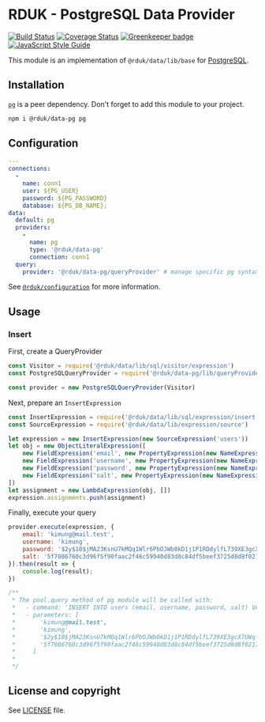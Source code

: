 # RDUK - PostgreSQL Data Provider

[![Build Status](https://travis-ci.org/rd-uk/rduk-data-pg.svg?branch=master)](https://travis-ci.org/rd-uk/rduk-data-pg)
[![Coverage Status](https://coveralls.io/repos/github/rd-uk/rduk-data-pg/badge.svg?branch=master)](https://coveralls.io/github/rd-uk/rduk-data-pg?branch=master)
[![Greenkeeper badge](https://badges.greenkeeper.io/rd-uk/rduk-data-pg.svg)](https://greenkeeper.io/)
[![JavaScript Style Guide](https://img.shields.io/badge/code_style-standard-brightgreen.svg)](https://standardjs.com)

This module is an implementation of `@rduk/data/lib/base` for [PostgreSQL](https://www.postgresql.org/).

## Installation

[`pg`](https://www.npmjs.com/package/pg) is a peer dependency. Don't forget to add this module to your project.

```sh
npm i @rduk/data-pg pg
```

## Configuration

```yaml
---
connections:
  -
    name: conn1
    user: ${PG_USER}
    password: ${PG_PASSWORD}
    database: ${PG_DB_NAME};
data:
  default: pg
  providers:
    -
      name: pg
      type: '@rduk/data-pg'
      connection: conn1
  query:
    provider: '@rduk/data-pg/queryProvider' # manage specific pg syntax

```

See [`@rduk/configuration`](https://github.com/rd-uk/rduk-configuration#readme) for more information.

## Usage

### Insert

First, create a QueryProvider

```js
const Visitor = require('@rduk/data/lib/sql/visitor/expression')
const PostgreSQLQueryProvider = require('@rduk/data-pg/lib/queryProvider')

const provider = new PostgreSQLQueryProvider(Visitor)
```

Next, prepare an `InsertExpression`

```js
const InsertExpression = require('@rduk/data/lib/sql/expression/insert')
const SourceExpression = require('@rduk/data/lib/expression/source')

let expression = new InsertExpression(new SourceExpression('users'))
let obj = new ObjectLiteralExpression([
    new FieldExpression('email', new PropertyExpression(new NameExpression('this'), 'email')),
    new FieldExpression('username', new PropertyExpression(new NameExpression('this'), 'username')),
    new FieldExpression('password', new PropertyExpression(new NameExpression('this'), 'password')),
    new FieldExpression('salt', new PropertyExpression(new NameExpression('this'), 'salt'))
])
let assignment = new LambdaExpression(obj, [])
expression.assignments.push(assignment)
```

Finally, execute your query

```js
provider.execute(expression, {
    email: 'kimung@mail.test',
    username: 'kimung',
    password: '$2y$10$jMA23KsnU7kMQq1Wlr6PbOJWb0kD1j1P1RDdylfL739XE3gcX7UWq',
    salt: '5f7086760c3d96f5f90faac2f46c59940d83d8c84df5beef3725d8d8f02171b1'
}).then(result => {
    console.log(result);
})

/**
 * The pool.query method of pg module will be called with:
 *   - command: 'INSERT INTO users (email, username, password, salt) VALUES ($1, $2, $3, $4) RETURNING *'
 *   - parameters: [
 *       'kimung@mail.test',
 *       'kimung',
 *       '$2y$10$jMA23KsnU7kMQq1Wlr6PbOJWb0kD1j1P1RDdylfL739XE3gcX7UWq',
 *       '5f7086760c3d96f5f90faac2f46c59940d83d8c84df5beef3725d8d8f02171b1',
 *     ]
 * 
 */
```

## License and copyright

See [LICENSE](LICENSE) file.